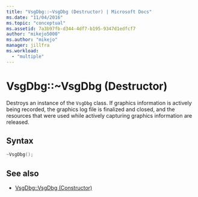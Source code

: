 ```yaml
---
title: "VsgDbg::~VsgDbg (Destructor) | Microsoft Docs"
ms.date: "11/04/2016"
ms.topic: "conceptual"
ms.assetid: 7a3b97fb-d344-4df7-b195-9347d1edfcf7
author: "mikejo5000"
ms.author: "mikejo"
manager: jillfra
ms.workload:
  - "multiple"
---
```

# VsgDbg::~VsgDbg (Destructor)
Destroys an instance of the `VsgDbg` class. If graphics information is actively being recorded, the graphics log file is finalized and closed, and the resources that were used while actively capturing graphics information are released.

## Syntax

```C++
~VsgDbg();
```

## See also
- [VsgDbg::VsgDbg (Constructor)](vsgdbg-vsgdbg-constructor.md)